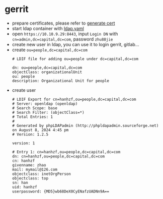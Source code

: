 # gerrit
* prepare certificates, please refer to [generate cert](./1-cert.md)
* start ldap container with [ldap.yaml](./compose/ldap.yml)
* open `https://10.10.9.29:8443`, input `Login DN` with `cn=admin,dc=capital,dc=com`, password `zhu88jie`
* create new user in ldap, you can use it to login gerrit, gitlab...
* create `ou=people,dc=capital,dc=com`
    ```
    # LDIF file for adding ou=people under dc=capital,dc=com

    dn: ou=people,dc=capital,dc=com
    objectClass: organizationalUnit
    ou: people
    description: Organizational Unit for people
    ```
* create user
    ```
    # LDIF Export for cn=hanhzf,ou=people,dc=capital,dc=com
    # Server: openldap (openldap)
    # Search Scope: base
    # Search Filter: (objectClass=*)
    # Total Entries: 1
    #
    # Generated by phpLDAPadmin (http://phpldapadmin.sourceforge.net) on August 8, 2024 4:45 pm
    # Version: 1.2.5

    version: 1

    # Entry 1: cn=hanhzf,ou=people,dc=capital,dc=com
    dn: cn=hanhzf,ou=people,dc=capital,dc=com
    cn: hanhzf
    givenname: zhao
    mail: mymail@126.com
    objectclass: inetOrgPerson
    objectclass: top
    sn: han
    uid: hanhzf
    userpassword: {MD5}wb68DeX0CyENafzUADNn9A==
    ```